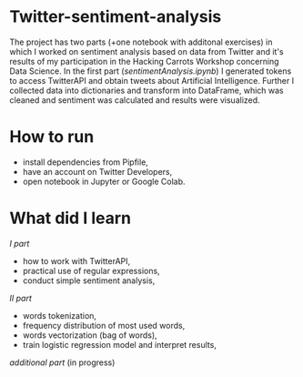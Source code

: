 # Twitter-sentiment-analysis
The project has two parts (+one notebook with additonal exercises) in which I worked on sentiment analysis based on data from Twitter and it's results of my participation in the Hacking Carrots Workshop concerning Data Science.
In the first part (*sentimentAnalysis.ipynb*) I generated tokens to access TwitterAPI and obtain tweets about Artificial Intelligence. Further I collected data into dictionaries and transform into DataFrame, which was cleaned and sentiment was calculated and results were visualized.

# How to run
- install dependencies from Pipfile,
- have an account on Twitter Developers, 
- open notebook in Jupyter or Google Colab.

# What did I learn
*I part*
- how to work with TwitterAPI,
- practical use of regular expressions,
- conduct simple sentiment analysis,

*II part*
- words tokenization,
- frequency distribution of most used words,
- words vectorization (bag of words),
- train logistic regression model and interpret results,

*additional part*
(in progress)

